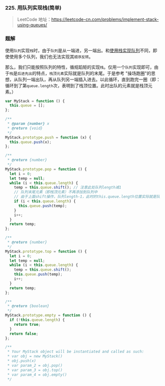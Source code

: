 ### 225. 用队列实现栈(简单)

> LeetCode 地址：https://leetcode-cn.com/problems/implement-stack-using-queues/

### 题解
使用`队列`实现`栈`时，由于`队列`是从一端进，另一端出。和[使用栈实现队列](https://github.com/kerwin-ly/Blog/blob/master/algorithm/stack_queue/232.%20%E7%94%A8%E6%A0%88%E5%AE%9E%E7%8E%B0%E9%98%9F%E5%88%97(%E7%AE%80%E5%8D%95).md)不同，即使使用多个队列，我们也无法实现其`顺序反转`。

那么，我们只能按照队列的特性，循规蹈矩的实现`栈`。仅用一个`队列`实现即可，由于`栈`是`后进先出`的特点，`栈顶元素`实际就是队列的末尾。于是参考 "操场跑圈"的思想，从队列一端出队，再从队列另一端插入进去。以此循环，直到跑完一圈（即：循环到了第`queue.length`次，表明到了栈顶位置。此时出队的元素就是栈顶元素。）
```js
var MyStack = function () {
  this.queue = [];
};

/**
 * @param {number} x
 * @return {void}
 */
MyStack.prototype.push = function (x) {
  this.queue.push(x);
};

/**
 * @return {number}
 */
MyStack.prototype.pop = function () {
  let i = 0;
  let temp = null;
  while (i < this.queue.length) {
    temp = this.queue.shift(); // 注意此处队列length减1
    // 队列末尾元素（即栈顶元素）不再添加到队列中
    // 由于上面shift操作，队列length-1，此时的this.queue.length位置实际就是队列末尾的位置
    if (i < this.queue.length) {
      this.queue.push(temp);
    }
    i++;
  }
  return temp;
};

/**
 * @return {number}
 */
MyStack.prototype.top = function () {
  let i = 0;
  let temp = null;
  while (i < this.queue.length) {
    temp = this.queue.shift();
    this.queue.push(temp);
    i++;
  }
  return temp;
};

/**
 * @return {boolean}
 */
MyStack.prototype.empty = function () {
  if (!this.queue.length) {
    return true;
  }
  return false;
};

/**
 * Your MyStack object will be instantiated and called as such:
 * var obj = new MyStack()
 * obj.push(x)
 * var param_2 = obj.pop()
 * var param_3 = obj.top()
 * var param_4 = obj.empty()
 */
```
